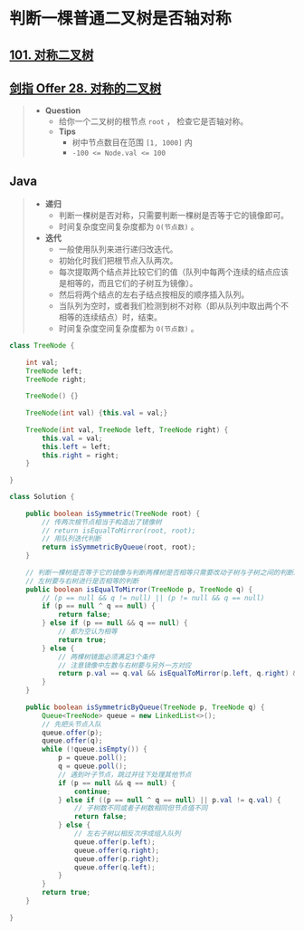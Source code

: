 # 判断一棵普通二叉树是否轴对称

## [101. 对称二叉树](https://leetcode.cn/problems/symmetric-tree/)

## [剑指 Offer 28. 对称的二叉树](https://leetcode.cn/problems/dui-cheng-de-er-cha-shu-lcof/)

> - **Question**
>   - 给你一个二叉树的根节点 `root` ， 检查它是否轴对称。
>   - **Tips**
>     - 树中节点数目在范围 `[1, 1000]` 内
>     - `-100 <= Node.val <= 100`

## Java

> - **递归**
>   - 判断一棵树是否对称，只需要判断一棵树是否等于它的镜像即可。
>   - 时间复杂度空间复杂度都为 `O(节点数)` 。
> - **迭代**
>   - 一般使用队列来进行递归改迭代。
>   - 初始化时我们把根节点入队两次。
>   - 每次提取两个结点并比较它们的值（队列中每两个连续的结点应该是相等的，而且它们的子树互为镜像）。
>   - 然后将两个结点的左右子结点按相反的顺序插入队列。
>   - 当队列为空时，或者我们检测到树不对称（即从队列中取出两个不相等的连续结点）时，结束。
>   - 时间复杂度空间复杂度都为 `O(节点数)` 。

```java
class TreeNode {
    
    int val;
    TreeNode left;
    TreeNode right;
    
    TreeNode() {}
    
    TreeNode(int val) {this.val = val;}
    
    TreeNode(int val, TreeNode left, TreeNode right) {
        this.val = val;
        this.left = left;
        this.right = right;
    }
    
}

class Solution {
    
    public boolean isSymmetric(TreeNode root) {
        // 传两次根节点相当于构造出了镜像树
        // return isEqualToMirror(root, root);
        // 用队列迭代判断
        return isSymmetricByQueue(root, root);
    }
    
    // 判断一棵树是否等于它的镜像与判断两棵树是否相等只需要改动子树与子树之间的判断即可
    // 左树要与右树进行是否相等的判断
    public boolean isEqualToMirror(TreeNode p, TreeNode q) {
        // (p == null && q != null) || (p != null && q == null)
        if (p == null ^ q == null) {
            return false;
        } else if (p == null && q == null) {
            // 都为空认为相等
            return true;
        } else {
            // 两棵树镜面必须满足3个条件
            // 注意镜像中左数与右树要与另外一方对应
            return p.val == q.val && isEqualToMirror(p.left, q.right) && isEqualToMirror(p.right, q.left);
        }
    }
    
    public boolean isSymmetricByQueue(TreeNode p, TreeNode q) {
        Queue<TreeNode> queue = new LinkedList<>();
        // 先把头节点入队
        queue.offer(p);
        queue.offer(q);
        while (!queue.isEmpty()) {
            p = queue.poll();
            q = queue.poll();
            // 遇到叶子节点，跳过并往下处理其他节点
            if (p == null && q == null) {
                continue;
            } else if ((p == null ^ q == null) || p.val != q.val) {
                // 子树数不同或者子树数相同但节点值不同
                return false;
            } else {
                // 左右子树以相反次序成组入队列
                queue.offer(p.left);
                queue.offer(q.right);
                queue.offer(p.right);
                queue.offer(q.left);
            }
        }
        return true;
    }
    
}
```
